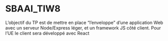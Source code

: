 # SBAAI_TIW8

L’objectif du TP est de mettre en place “l’enveloppe” d’une application Web avec un serveur Node/Express léger, et un framework JS côté client. Pour l’UE le client sera développé avec React